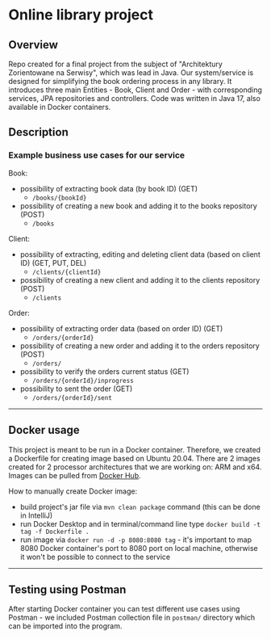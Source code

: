 # Online library project

## Overview
Repo created for a final project from the subject of "Architektury Zorientowane na Serwisy", which was lead in Java. 
Our system/service is designed for simplifying the book ordering process in any library. It introduces three main Entities - Book, Client and Order - with corresponding services, JPA repositories and controllers. Code was written in Java 17, also available in Docker containers.

## Description

### Example business use cases for our service
Book:
- possibility of extracting book data (by book ID) (GET)
  - `/books/{bookId}` 
- possibility of creating a new book and adding it to the books repository (POST)
  - `/books` 


Client:
- possibility of extracting, editing and deleting client data (based on client ID) (GET, PUT, DEL)
  - `/clients/{clientId}`
- possibility of creating a new client and adding it to the clients repository (POST)
  - `/clients`


Order:
- possibility of extracting order data (based on order ID) (GET)
  - `/orders/{orderId}`
- possibility of creating a new order and adding it to the orders repository (POST)
  - `/orders/`
- possibility to verify the orders current status (GET)
  - `/orders/{orderId}/inprogress`
- possibility to sent the order (GET)
  - `/orders/{orderId}/sent`

---

## Docker usage

This project is meant to be run in a Docker container. Therefore, we created a Dockerfile for creating image based on Ubuntu 20.04.
There are 2 images created for 2 processor architectures that we are working on: ARM and x64. Images can be pulled from [Docker Hub](https://hub.docker.com/r/mrkf1/azns2021).

How to manually create Docker image:

- build project's jar file via `mvn clean package` command (this can be done in IntelliJ)
- run Docker Desktop and in terminal/command line type `docker build -t tag -f Dockerfile .`
- run image via `docker run -d -p 8080:8080 tag` - it's important to map 8080 Docker container's port to 8080 port on local machine, otherwise it won't be possible to connect to the service

---

## Testing using Postman

After starting Docker container you can test different use cases using Postman - we included Postman collection file in `postman/` directory which can be imported into the program.
